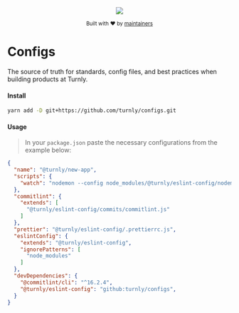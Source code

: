 <div align="center">
  <p align="center">
      <a href="https://turnly.app" target="_blank" rel="noopener">
          <img src="https://user-images.githubusercontent.com/40646537/179328734-625eba82-51f0-48c3-bb7c-7a1ad5487d79.png" />
      </a>
  </p>

  <p>
    <sub>
      Built with ❤︎ by
      <a href="https://github.com/turnly/turnly/blob/develop/OWNERS.md">
        maintainers
      </a>
    </sub>
  </p>
</div>

# Configs

The source of truth for standards, config files, and best practices when
building products at Turnly.

#### Install

```sh
yarn add -D git+https://github.com/turnly/configs.git
```

#### Usage

> In your `package.json` paste the necessary configurations from the example below:

```json
{
  "name": "@turnly/new-app",
  "scripts": {
    "watch": "nodemon --config node_modules/@turnly/eslint-config/nodemon.json src/main.ts"
  },
  "commitlint": {
    "extends": [
      "@turnly/eslint-config/commits/commitlint.js"
    ]
  },
  "prettier": "@turnly/eslint-config/.prettierrc.js",
  "eslintConfig": {
    "extends": "@turnly/eslint-config",
    "ignorePatterns": [
      "node_modules"
    ]
  },
  "devDependencies": {
    "@commitlint/cli": "^16.2.4",
    "@turnly/eslint-config": "github:turnly/configs",
  }
}
```
